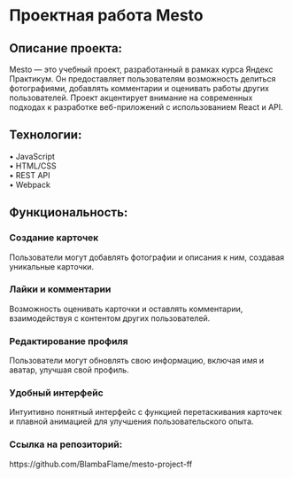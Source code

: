 <h1>Проектная работа Mesto</h1>

<h2>Описание проекта:</h2>

Mesto — это учебный проект, разработанный в рамках курса Яндекс Практикум. Он предоставляет пользователям возможность делиться фотографиями, добавлять комментарии и оценивать работы других пользователей. Проект акцентирует внимание на современных подходах к разработке веб-приложений с использованием React и API.

<h2>Технологии:</h2>

• JavaScript  
• HTML/CSS  
• REST API  
• Webpack   

<h2>Функциональность:</h2>

<h3>Создание карточек</h3>  
Пользователи могут добавлять фотографии и описания к ним, создавая уникальные карточки.  

<h3>Лайки и комментарии</h3>  
Возможность оценивать карточки и оставлять комментарии, взаимодействуя с контентом других пользователей.  

<h3>Редактирование профиля</h3>  
Пользователи могут обновлять свою информацию, включая имя и аватар, улучшая свой профиль.  

<h3>Удобный интерфейс</h3>  
Интуитивно понятный интерфейс с функцией перетаскивания карточек и плавной анимацией для улучшения пользовательского опыта.

<h3>Ссылка на репозиторий:</h3> 
https://github.com/BlambaFlame/mesto-project-ff
